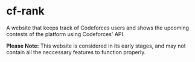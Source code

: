 # cf-rank
A website that keeps track of Codeforces users and shows the upcoming contests of the platform using Codeforces' API.

**Please Note:** This website is considered in its early stages, and may not contain all the neccessary features to function properly.
